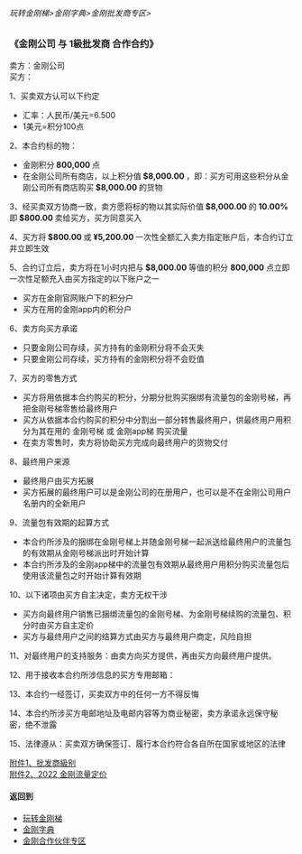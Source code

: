 ###### 玩转金刚梯>金刚字典>金刚批发商专区>
### 《金刚公司 与 1級批发商 合作合约》
卖方：金刚公司<br>
买方： <underlin>          </underlin> 

1、买卖双方认可以下约定<br>
- 汇率：人民币/美元=6.500<br>
- 1美元=积分100点

2、本合约标的物：<br>
- 金刚积分<strong> 800,000 </strong>点 <br>
- 在金刚公司所有商店，以上积分值<strong> $8,000.00 </strong> ，即：买方可用这些积分从金刚公司所有商店购买<strong> $8,000.00 </strong> 的货物<br>

3、经买卖双方协商一致，卖方愿将标的物以其实际价值<strong> $8,000.00 </strong>的<strong> 10.00% </strong>即<strong> $800.00 </strong>卖给买方，买方同意买入

4、买方将<strong> $800.00 </strong>或<strong> ¥5,200.00 </strong>一次性全额汇入卖方指定账户后，本合约订立并立即生效

5、合约订立后，卖方将在1小时内把与<strong> $8,000.00 </strong>等值的积分 <strong> 800,000 </strong>点立即一次性足额充入由买方指定的以下账户之一
- 买方在金刚官网账户下的积分户 
- 买方在用的金刚app内的积分户

6、卖方向买方承诺
- 只要金刚公司存续，买方持有的金刚积分将不会灭失
- 只要金刚公司存续，买方持有的金刚积分将不会贬值

7、买方的零售方式
- 买方将用依据本合约购买的积分，分期分批购买捆绑有流量包的金刚号梯，再把金刚号梯零售给最终用户
- 买方从依据本合约购买的积分中分割出一部分转售最终用户，供最终用户用积分为其在用的 金刚号梯 或 金刚app梯 购买流量
- 在卖方零售时，卖方将协助买方完成向最终用户的货物交付

8、最终用户来源<br>
- 最终用户由买方拓展
- 买方拓展的最终用户可以是金刚公司的在册用户，也可以是不在金刚公司用户名册内的全新用户


9、流量包有效期的起算方式
- 本合约所涉及的捆绑在金刚号梯上并随金刚号梯一起派送给最终用户的流量包的有效期从金刚号梯派出时开始计算
- 本合约所涉及的金刚app梯中的流量包有效期从最终用户用积分购买流量包后使用该流量包之时开始计算有效期

10、以下诸项由买方自主决定，卖方无权干涉
- 买方向最终用户销售已捆绑流量包的金刚号梯、为金刚号梯续购的流量包、积分时由买方自主定价
- 买方与最终用户之间的结算方式由买方与最终用户商定，风险自担

11、对最终用户的支持服务：由卖方向买方提供，再由买方向最终用户提供。

12、用于接收本合约所涉信息的买方专用邮箱：

13、本合约一经签订，买卖双方中的任何一方不得反悔

14、本合约所涉买方电邮地址及电邮内容等为商业秘密，卖方承诺永远保守秘密，绝不泄露

15、法律遵从：买卖双方确保签订、履行本合约符合各自所在国家或地区的法律

[附件1、批发商級别](https://github.com/a2zitpro/web/blob/master/LadderFree/kkDictionary/KKWholesalersZone/KKWholesalerClassification.md) <br>
[附件2、2022 金刚流量定价](https://github.com/a2zitpro/web/blob/master/LadderFree/kkDictionary/Price/2022-3.md)

<!--

[附件2、2022 金刚流量定价](https://github.com/a2zitpro/web/blob/master/LadderFree/kkDictionary/Price/2022-1Forkkapp.md) <br>
[附件3、金刚号梯的金刚流量定价](https://github.com/a2zitpro/web/blob/master/LadderFree/kkDictionary/Price/2022-1ForAtozitpro.md) <br>
-->


#### 返回到
- [玩转金刚梯](https://github.com/a2zitpro/web/blob/master/LadderFree/A.md)
- [金刚字典](https://github.com/a2zitpro/web/blob/master/LadderFree/kkDictionary/KKDictionary.md)
- [金刚合作伙伴专区](https://github.com/a2zitpro/web/blob/master/LadderFree/kkDictionary/KKWholesalersZone.md)
